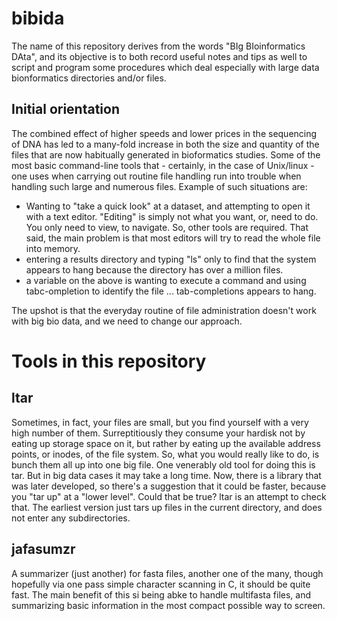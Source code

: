 bibida
======

The name of this repository derives from the words "BIg BIoinformatics DAta", and its objective is to both record useful notes and tips as well to script and program some procedures which deal especially with large data bionformatics directories and/or files.

## Initial orientation

The combined effect of higher speeds and lower prices in the sequencing of DNA has led to a many-fold increase in both the size and quantity of the files that are now habitually generated in bioformatics studies. Some of the most basic command-line tools that - certainly, in the case of Unix/linux - one uses when carrying out routine file handling run into trouble when handling such large and numerous files. Example of such situations are:

* Wanting to "take a quick look" at a dataset, and attempting to open it with a text editor. "Editing" is simply not what you want, or, need to do. You only need to view, to navigate. So, other tools are required. That said, the main problem is that most editors will try to read the whole file into memory.
* entering a results directory and typing "ls" only to find that the system appears to hang because the directory has over a million files.
* a variable on the above is wanting to execute a command and using tabc-ompletion to identify the file ... tab-completions appears to hang.

The upshot is that the everyday routine of file administration doesn't work with big bio data, and we need to change our approach.

# Tools in this repository

## ltar
Sometimes, in fact, your files are small, but you find yourself with a very high number of them. Surreptitiously they consume your hardisk not by eating up storage space on it, but rather by eating up the available address points, or inodes, of the file system. So, what you would really like to do, is bunch them all up into one big file. One venerably old tool for doing this is tar. But in big data cases it may take a long time. Now, there is a library that was later developed, so there's a suggestion that it could be faster, because you "tar up" at a "lower level". Could that be true? ltar is an attempt to check that. The earliest version just tars up files in the current directory, and does not enter any subdirectories.

## jafasumzr
A summarizer (just another) for fasta files, another one of the many, though hopefully via one pass simple character scanning in C, it should be quite fast. The main benefit of this si being abke to handle multifasta files, and summarizing basic information in the most compact possible way to screen.
